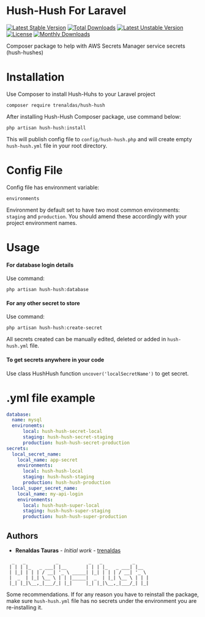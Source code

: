 Hush-Hush For Laravel
=======================

[![Latest Stable Version](https://poser.pugx.org/trenaldas/hush-hush/v/stable)](https://packagist.org/packages/trenaldas/hush-hush) 
[![Total Downloads](https://poser.pugx.org/trenaldas/hush-hush/downloads)](https://packagist.org/packages/trenaldas/hush-hush) 
[![Latest Unstable Version](https://poser.pugx.org/trenaldas/hush-hush/v/unstable)](https://packagist.org/packages/trenaldas/hush-hush)
[![License](https://poser.pugx.org/trenaldas/hush-hush/license)](https://packagist.org/packages/trenaldas/hush-hush)
[![Monthly Downloads](https://poser.pugx.org/trenaldas/hush-hush/d/monthly)](https://packagist.org/packages/trenaldas/hush-hush)

Composer package to help with AWS Secrets Manager service secrets (hush-hushes)

Installation
============

Use Composer to install Hush-Huhs to your Laravel project

    composer require trenaldas/hush-hush

After installing Hush-Hush Composer package, use command below:

    php artisan hush-hush:install

This will publish config file to `config/hush-hush.php` and will create empty `hush-hush.yml`
file in your root directory.


Config File
===========

Config file has environment variable:
    
    environments
    
Environment by default set to have two most common environments: `staging` and `production`.
You should amend these accordingly with your project environment names.

Usage
=====

#### For database login details

Use command:
    
    php artisan hush-hush:database

#### For any other secret to store

Use command: 
    
    php artisan hush-hush:create-secret

All secrets created can be manually edited, deleted or added in `hush-hush.yml` file.

   
#### To get secrets anywhere in your code

Use class HushHush function `uncover('localSecretName')` to get secret.


.yml file example
=================

```yaml
database:
  name: mysql
  environemts:
      local: hush-hush-secret-local
      staging: hush-hush-secret-staging
      production: hush-hush-secret-production
secrets:
  local_secret_name:
    local_name: app-secret
    environments:
      local: hush-hush-local
      staging: hush-hush-staging
      production: hush-hush-production
  local_super_secret_name:
    local_name: my-api-login
    environments:
      local: hush-hush-super-local
      staging: hush-hush-super-staging
      production: hush-hush-super-production       
```

## Authors

* **Renaldas Tauras** - *Initial work* - [trenaldas](https://github.com/trenaldas)

```
  _   _           _           _   _           _
 | | | |_   _ ___| |__       | | | |_   _ ___| |__
 | |_| | | | / __| '_ \ _____| |_| | | | / __| '_ \
 |  _  | |_| \__ \ | | |_____|  _  | |_| \__ \ | | |
 |_| |_|\__,_|___/_| |_|     |_| |_|\__,_|___/_| |_|
```

Some recommendations. If for any reason you have to reinstall the package,
make sure `hush-hush.yml` file has no secrets under the environment you are re-installing it.